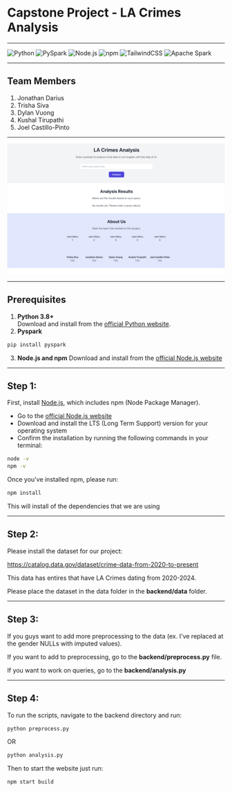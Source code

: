 # Capstone Project - LA Crimes Analysis
***
![Python](https://img.shields.io/badge/Python-3.8+-blue?logo=python&logoColor=white)
![PySpark](https://img.shields.io/badge/PySpark-Spark-orange?logo=apache-spark&logoColor=white)
![Node.js](https://img.shields.io/badge/Node.js-18.x-green?logo=nodedotjs&logoColor=white)
![npm](https://img.shields.io/badge/npm-9.x-red?logo=npm&logoColor=white)
![TailwindCSS](https://img.shields.io/badge/TailwindCSS-3.x-blue?logo=tailwindcss&logoColor=white)
![Apache Spark](https://img.shields.io/badge/Apache%20Spark-3.x-F7DF1E?logo=apache-spark&logoColor=white)

****
## Team Members

1. Jonathan Darius
2. Trisha Siva
3. Dylan Vuong
4. Kushal Tirupathi
5. Joel Castillo-Pinto
****
![Picture](demo.png)

****
## Prerequisites
1.  **Python 3.8+**  
  Download and install from the [official Python website](https://www.python.org/downloads/).
2. **Pyspark**
  ```bash
  pip install pyspark
  ```
3. **Node.js and npm**
Download and install from the [official Node.js website](https://nodejs.org/)

****

## Step 1:
First, install [Node.js](https://nodejs.org/), which includes npm (Node Package Manager).

- Go to the [official Node.js website](https://nodejs.org/)
- Download and install the LTS (Long Term Support) version for your operating system
- Confirm the installation by running the following commands in your terminal:

```bash
node -v
npm -v
```

Once you've installed npm, please run:
```bash
npm install
```
This will install of the dependencies that we are using

****
## Step 2:
Please install the dataset for our project:

https://catalog.data.gov/dataset/crime-data-from-2020-to-present

This data has entires that have LA Crimes dating from 2020-2024.

Please place the dataset in the data folder in the **backend/data** folder.
****
## Step 3:
If you guys want to add more preprocessing to the data (ex. I've replaced at the gender NULLs with imputed values).

If you want to add to preprocessing, go to the **backend/preprocess.py** file.

If you want to work on queries, go to the **backend/analysis.py**

****
## Step 4:
To run the scripts, navigate to the backend directory and run:

```bash
python preprocess.py
```

OR

```bash
python analysis.py
```

Then to start the website just run:
```bash
npm start build
```
